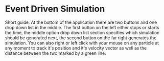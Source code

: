# Event Driven Simulation

Short guide:
At the bottom of the application there are two buttons and one drop down list in the middle.
The first button on the left either stops or starts the time, the middle option drop down list section specifies which simulation should be generated next, the second button on the far right generates the simulation. You can also right or left click with your mouse on any particle at any moment to track it's position and it's velocity vector as well as the distance between the two marked by a green line.
